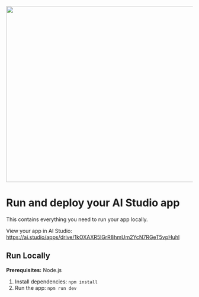 <div align="center">
<img width="1200" height="475" alt="GHBanner" src="https://github.com/user-attachments/assets/0aa67016-6eaf-458a-adb2-6e31a0763ed6" />
</div>

# Run and deploy your AI Studio app

This contains everything you need to run your app locally.

View your app in AI Studio: https://ai.studio/apps/drive/1kOXAXR5lGrR8hmUm2YcN7RGeT5vpHuhl

## Run Locally

**Prerequisites:**  Node.js


1. Install dependencies:
   `npm install`
2. Run the app:
   `npm run dev`
